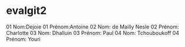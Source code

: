 # evalgit2

01 Nom:Dejoie
01 Prénom:Antoine
02 Nom: de Mailly Nesle
02 Prénom: Charlotte
03 Nom: Dhalluin
03 Prénom: Paul
04 Nom: Tchouboukoff
04 Prénom: Youri
